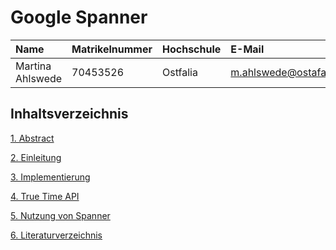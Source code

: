 # Google Spanner

| Name                | Matrikelnummer| Hochschule       | E-Mail                                  |
|:--------------------|:--------------|:-----------------|:----------------------------------------|
| Martina Ahlswede  | 70453526       | Ostfalia      | m.ahlswede@ostafalia.de        |

## Inhaltsverzeichnis
[1. Abstract](Abstract.md)

[2. Einleitung](Einleitung.md)

[3. Implementierung](Implementierung.md)

[4. True Time API](TrueTimeAPI.md)

[5. Nutzung von Spanner](Nutzung.md)

[6. Literaturverzeichnis](Literaturverzeichnis.md)
